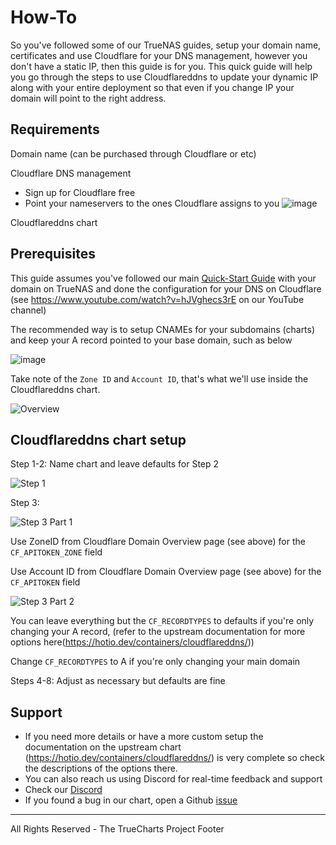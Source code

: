# How-To

So you've followed some of our TrueNAS guides, setup your domain name, certificates and use Cloudflare for your DNS management, however you don't have a static IP, then this guide is for you. This quick guide will help you go through the steps to use Cloudflareddns to update your dynamic IP along with your entire deployment so that even if you change IP your domain will point to the right address.

## Requirements

Domain name (can be purchased through Cloudflare or etc)

Cloudflare DNS management

- Sign up for Cloudflare free
- Point your nameservers to the ones Cloudflare assigns to you
  ![image](https://user-images.githubusercontent.com/89483932/179332161-e903e46e-ed8c-4b58-81fc-6fcadf1a9851.png)

Cloudflareddns chart

## Prerequisites

This guide assumes you've followed our main [Quick-Start Guide](https://truecharts.org/docs/manual/SCALE%20Apps/Quick-Start%20Guides/adding-letsencrypt) with your domain on TrueNAS and done the configuration for your DNS on Cloudflare (see https://www.youtube.com/watch?v=hJVghecs3rE on our YouTube channel)

The recommended way is to setup CNAMEs for your subdomains (charts) and keep your A record pointed to your base domain, such as below

![image](https://user-images.githubusercontent.com/89483932/179334653-316e462f-7bf7-4cda-a9dc-dd8842e76021.png)

Take note of the `Zone ID` and `Account ID`, that's what we'll use inside the Cloudflareddns chart.

![Overview](https://user-images.githubusercontent.com/89483932/179336819-64a32521-c64b-4ae6-8d5d-225b7342b786.png)

## Cloudflareddns chart setup

Step 1-2: Name chart and leave defaults for Step 2

![Step 1](https://user-images.githubusercontent.com/89483932/179336761-2ce2da3a-cd75-43ba-befe-4c3775f04027.png)

Step 3:

![Step 3 Part 1](https://user-images.githubusercontent.com/89483932/179336779-e2aa5273-8527-40f1-bc3c-3768931ea289.png)

Use ZoneID from Cloudflare Domain Overview page (see above) for the `CF_APITOKEN_ZONE` field

Use Account ID from Cloudflare Domain Overview page (see above) for the `CF_APITOKEN` field

![Step 3 Part 2](https://user-images.githubusercontent.com/89483932/179336787-338b1939-546c-42fa-86a2-afe89da91e8d.png)

You can leave everything but the `CF_RECORDTYPES` to defaults if you're only changing your A record, (refer to the upstream documentation for more options here(https://hotio.dev/containers/cloudflareddns/))

Change `CF_RECORDTYPES` to A if you're only changing your main domain

Steps 4-8: Adjust as necessary but defaults are fine

## Support

- If you need more details or have a more custom setup the documentation on the upstream chart (https://hotio.dev/containers/cloudflareddns/) is very complete so check the descriptions of the options there.
- You can also reach us using Discord for real-time feedback and support
- Check our [Discord](https://discord.gg/tVsPTHWTtr)
- If you found a bug in our chart, open a Github [issue](https://github.com/truecharts/apps/issues/new/choose)

---

All Rights Reserved - The TrueCharts Project
Footer

